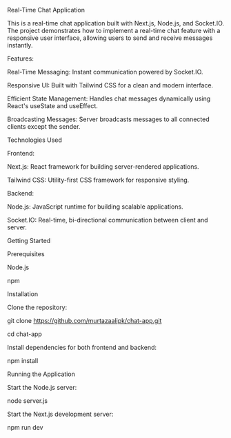 Real-Time Chat Application

This is a real-time chat application built with Next.js, Node.js, and Socket.IO. The project demonstrates how to implement a real-time chat feature with a responsive user interface, allowing users to send and receive messages instantly.

Features:

Real-Time Messaging: Instant communication powered by Socket.IO.


Responsive UI: Built with Tailwind CSS for a clean and modern interface.


Efficient State Management: Handles chat messages dynamically using React's useState and useEffect.


Broadcasting Messages: Server broadcasts messages to all connected clients except the sender.


Technologies Used

Frontend:

Next.js: React framework for building server-rendered applications.

Tailwind CSS: Utility-first CSS framework for responsive styling.

Backend:

Node.js: JavaScript runtime for building scalable applications.

Socket.IO: Real-time, bi-directional communication between client and server.

Getting Started

Prerequisites

Node.js 

npm 

Installation

Clone the repository:



git clone https://github.com/murtazaalipk/chat-app.git

cd chat-app

Install dependencies for both frontend and backend:



npm install

Running the Application

Start the Node.js server:


node server.js

Start the Next.js development server:


npm run dev
